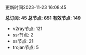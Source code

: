 更新时间2023-11-23 16:08:45

**总订阅: 45**
**总节点: 651**
**有效节点: 149**
- v2ray节点: 121
- ssr节点: 2
- ss节点: 21
- trojan节点: 5
